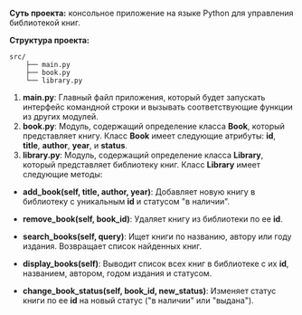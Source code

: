 **Суть проекта:** консольное приложение на языке Python для управления библиотекой книг.

**Структура проекта:**

```
src/
    ├── main.py
    ├── book.py
    └── library.py
```

1. **main.py**: Главный файл приложения, который будет запускать интерфейс командной строки и вызывать соответствующие функции из других модулей.
2. **book.py**: Модуль, содержащий определение класса **Book**, который представляет книгу. Класс **Book** имеет следующие атрибуты: **id**, **title**, **author**, **year**, и **status**.
3. **library.py**: Модуль, содержащий определение класса **Library**, который представляет библиотеку книг. Класс **Library** имеет следующие методы:

* **add_book(self, title, author, year)**: Добавляет новую книгу в библиотеку с уникальным **id** и статусом "в наличии".
* **remove_book(self, book_id)**: Удаляет книгу из библиотеки по ее **id**.

* **search_books(self, query)**: Ищет книги по названию, автору или году издания. Возвращает список найденных книг.

* **display_books(self)**: Выводит список всех книг в библиотеке с их **id**, названием, автором, годом издания и статусом.
* **change_book_status(self, book_id, new_status)**: Изменяет статус книги по ее **id** на новый статус ("в наличии" или "выдана").
